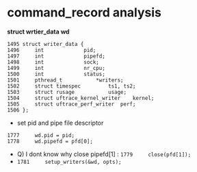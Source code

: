 # command_record analysis
**struct wrtier_data wd**
```
1495 struct writer_data {
1496     int             pid;
1497     int             pipefd;
1498     int             sock;
1499     int             nr_cpu;
1500     int             status;
1501     pthread_t           *writers;
1502     struct timespec         ts1, ts2;
1503     struct rusage           usage;
1504     struct uftrace_kernel_writer    kernel;
1505     struct uftrace_perf_writer  perf;
1506 };
```
- set pid and pipe file descriptor
```
1777     wd.pid = pid;
1778     wd.pipefd = pfd[0];
```
- Q) I dont know why close pipefd[1] : `1779     close(pfd[1]);`
- `1781     setup_writers(&wd, opts);`
